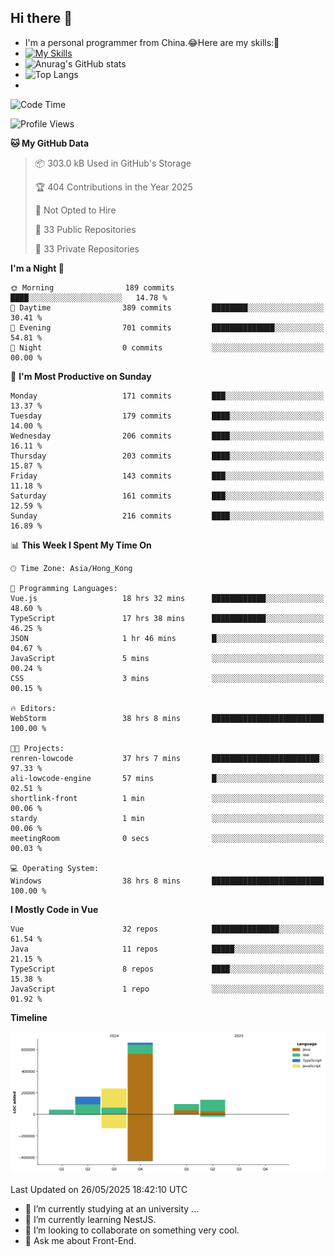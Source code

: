## Hi there 👋
- I'm a personal programmer from China.😂Here are my skills:🤔
- [![My Skills](https://skillicons.dev/icons?i=js,html,css,vue,typescript,java,golang)](https://skillicons.dev)
- ![Anurag's GitHub stats](https://github-readme-stats.vercel.app/api?username=FluffyChi-Xing&count_private=true&show_icons=true&theme=radical)
- ![Top Langs](https://github-readme-stats.vercel.app/api/top-langs/?username=FluffyChi-Xing)
- <!--START_SECTION:waka-->
![Code Time](http://img.shields.io/badge/Code%20Time-1%2C529%20hrs%2043%20mins-blue)

![Profile Views](http://img.shields.io/badge/Profile%20Views-0-blue)

**🐱 My GitHub Data** 

> 📦 303.0 kB Used in GitHub's Storage 
 > 
> 🏆 404 Contributions in the Year 2025
 > 
> 🚫 Not Opted to Hire
 > 
> 📜 33 Public Repositories 
 > 
> 🔑 33 Private Repositories 
 > 
**I'm a Night 🦉** 

```text
🌞 Morning                189 commits         ████░░░░░░░░░░░░░░░░░░░░░   14.78 % 
🌆 Daytime                389 commits         ████████░░░░░░░░░░░░░░░░░   30.41 % 
🌃 Evening                701 commits         ██████████████░░░░░░░░░░░   54.81 % 
🌙 Night                  0 commits           ░░░░░░░░░░░░░░░░░░░░░░░░░   00.00 % 
```
📅 **I'm Most Productive on Sunday** 

```text
Monday                   171 commits         ███░░░░░░░░░░░░░░░░░░░░░░   13.37 % 
Tuesday                  179 commits         ████░░░░░░░░░░░░░░░░░░░░░   14.00 % 
Wednesday                206 commits         ████░░░░░░░░░░░░░░░░░░░░░   16.11 % 
Thursday                 203 commits         ████░░░░░░░░░░░░░░░░░░░░░   15.87 % 
Friday                   143 commits         ███░░░░░░░░░░░░░░░░░░░░░░   11.18 % 
Saturday                 161 commits         ███░░░░░░░░░░░░░░░░░░░░░░   12.59 % 
Sunday                   216 commits         ████░░░░░░░░░░░░░░░░░░░░░   16.89 % 
```


📊 **This Week I Spent My Time On** 

```text
🕑︎ Time Zone: Asia/Hong_Kong

💬 Programming Languages: 
Vue.js                   18 hrs 32 mins      ████████████░░░░░░░░░░░░░   48.60 % 
TypeScript               17 hrs 38 mins      ████████████░░░░░░░░░░░░░   46.25 % 
JSON                     1 hr 46 mins        █░░░░░░░░░░░░░░░░░░░░░░░░   04.67 % 
JavaScript               5 mins              ░░░░░░░░░░░░░░░░░░░░░░░░░   00.24 % 
CSS                      3 mins              ░░░░░░░░░░░░░░░░░░░░░░░░░   00.15 % 

🔥 Editors: 
WebStorm                 38 hrs 8 mins       █████████████████████████   100.00 % 

🐱‍💻 Projects: 
renren-lowcode           37 hrs 7 mins       ████████████████████████░   97.33 % 
ali-lowcode-engine       57 mins             █░░░░░░░░░░░░░░░░░░░░░░░░   02.51 % 
shortlink-front          1 min               ░░░░░░░░░░░░░░░░░░░░░░░░░   00.06 % 
stardy                   1 min               ░░░░░░░░░░░░░░░░░░░░░░░░░   00.06 % 
meetingRoom              0 secs              ░░░░░░░░░░░░░░░░░░░░░░░░░   00.03 % 

💻 Operating System: 
Windows                  38 hrs 8 mins       █████████████████████████   100.00 % 
```

**I Mostly Code in Vue** 

```text
Vue                      32 repos            ███████████████░░░░░░░░░░   61.54 % 
Java                     11 repos            █████░░░░░░░░░░░░░░░░░░░░   21.15 % 
TypeScript               8 repos             ████░░░░░░░░░░░░░░░░░░░░░   15.38 % 
JavaScript               1 repo              ░░░░░░░░░░░░░░░░░░░░░░░░░   01.92 % 
```



**Timeline**

![Lines of Code chart](https://raw.githubusercontent.com/FluffyChi-Xing/FluffyChi-Xing/main/assets/bar_graph.png)


 Last Updated on 26/05/2025 18:42:10 UTC
<!--END_SECTION:waka-->
- 🔭 I’m currently studying at an university ...
- 🌱 I’m currently learning NestJS.
- 👯 I’m looking to collaborate on something very cool.
- 💬 Ask me about Front-End.
